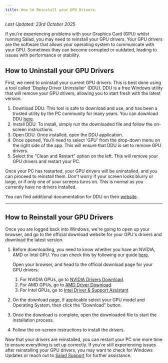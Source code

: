 ```yaml
---
title: How to Reinstall your GPU Drivers.
---
```


_Last Updated: 23rd October 2025_

If you're experiencing problems with your Graphics Card (GPU) whilst running Salad, you may need to reinstall your GPU
drivers. Your GPU drivers are the software that allows your operating system to communicate with your GPU. Sometimes
they can become corrupted or outdated, leading to issues with performance or stability.

## How to Uninstall your GPU Drivers

First, we need to uninstall your current GPU drivers. This is best done using a tool called 'Display Driver Uninstaller'
(DDU). DDU is a free Windows utility that will remove your GPU drivers, allowing you to start fresh with the latest
version.

1. Download DDU. This tool is safe to download and use, and has been a trusted utility by the PC community for many
   years. You can download DDU [here](https://www.guru3d.com/download/display-driver-uninstaller-download).
2. Install DDU. To install, simply run the downloaded file and follow the on-screen instructions.
3. Open DDU. Once installed, open the DDU application.
4. Once opened, You'll need to select 'GPU' from the drop-down menu on the right side of the app. This will ensure that
   DDU is set to remove GPU drivers.
5. Select the "Clean and Restart" option on the left. This will remove your GPU drivers and restart your PC.

Once your PC has restarted, your GPU drivers will be uninstalled, and you can proceed to reinstall them. Don't worry if
your screen looks blurry or large, or if only one of your screens turns on. This is normal as you currently have no
drivers installed.

You can find additional documentation for DDU on their
[website](https://www.wagnardsoft.com/content/How-use-Display-Driver-Uninstaller-DDU-Guide-Tutorial).

---

## How to Reinstall your GPU Drivers

Once you are logged back into Windows, we're going to open up your browser, and go to the official download website for
your GPU's drivers and download the latest version.

1. Before downloading, you need to know whether you have an NVIDIA, AMD or Intel GPU. You can check this by following
   our guide [here](/docs/guides/your-pc/118-how-to-find-your-gpu-or-cpu).

   Open your browser, and head to the official download page for your GPU drivers:
   1. For NVIDIA GPUs, go to [NVIDIA Drivers Download](https://www.nvidia.com/Download/index.aspx).
   2. For AMD GPUs, go to [AMD Driver Download](https://www.amd.com/en/support/download/drivers.html).
   3. For Intel GPUs, go to
      [Intel Driver &amp; Support Assistant](https://www.intel.com/content/www/us/en/support/detect.html)

2. On the download page, if applicable select your GPU model and Operating System, then click the "Download" button.
3. Once the download is complete, open the downloaded file to start the installation process.
4. Follow the on-screen instructions to install the drivers.

Now that your drivers are reinstalled, you can restart your PC one more time to ensure everything is set up correctly.
If you're still experiencing issues after reinstalling your GPU drivers, you may want to check for Windows Updates or
reach out to [Salad Support](/contact) for further assistance.
